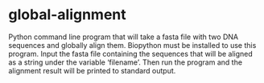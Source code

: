 # global-alignment
Python command line program that will take a fasta file with two DNA sequences and globally align them.
Biopython must be installed to use this program. Input the fasta file containing the sequences that will be aligned as a string under the variable ‘filename’. Then run the program and the alignment result will be printed to standard output. 
